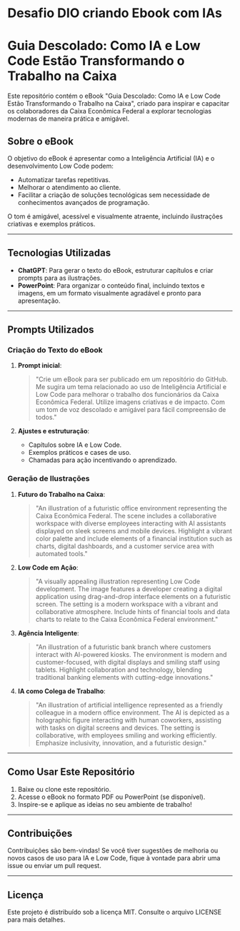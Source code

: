# Desafio DIO criando Ebook com IAs
# Guia Descolado: Como IA e Low Code Estão Transformando o Trabalho na Caixa

Este repositório contém o eBook "Guia Descolado: Como IA e Low Code Estão Transformando o Trabalho na Caixa", criado para inspirar e capacitar os colaboradores da Caixa Econômica Federal a explorar tecnologias modernas de maneira prática e amigável.

## Sobre o eBook
O objetivo do eBook é apresentar como a Inteligência Artificial (IA) e o desenvolvimento Low Code podem:
- Automatizar tarefas repetitivas.
- Melhorar o atendimento ao cliente.
- Facilitar a criação de soluções tecnológicas sem necessidade de conhecimentos avançados de programação.

O tom é amigável, acessível e visualmente atraente, incluindo ilustrações criativas e exemplos práticos.

---

## Tecnologias Utilizadas
- **ChatGPT**: Para gerar o texto do eBook, estruturar capítulos e criar prompts para as ilustrações.
- **PowerPoint**: Para organizar o conteúdo final, incluindo textos e imagens, em um formato visualmente agradável e pronto para apresentação.

---

## Prompts Utilizados

### Criação do Texto do eBook
1. **Prompt inicial**:
   > "Crie um eBook para ser publicado em um repositório do GitHub. Me sugira um tema relacionado ao uso de Inteligência Artificial e Low Code para melhorar o trabalho dos funcionários da Caixa Econômica Federal. Utilize imagens criativas e de impacto. Com um tom de voz descolado e amigável para fácil compreensão de todos."

2. **Ajustes e estruturação**:
   - Capítulos sobre IA e Low Code.
   - Exemplos práticos e cases de uso.
   - Chamadas para ação incentivando o aprendizado.

### Geração de Ilustrações
1. **Futuro do Trabalho na Caixa**:
   > "An illustration of a futuristic office environment representing the Caixa Econômica Federal. The scene includes a collaborative workspace with diverse employees interacting with AI assistants displayed on sleek screens and mobile devices. Highlight a vibrant color palette and include elements of a financial institution such as charts, digital dashboards, and a customer service area with automated tools."

2. **Low Code em Ação**:
   > "A visually appealing illustration representing Low Code development. The image features a developer creating a digital application using drag-and-drop interface elements on a futuristic screen. The setting is a modern workspace with a vibrant and collaborative atmosphere. Include hints of financial tools and data charts to relate to the Caixa Econômica Federal environment."

3. **Agência Inteligente**:
   > "An illustration of a futuristic bank branch where customers interact with AI-powered kiosks. The environment is modern and customer-focused, with digital displays and smiling staff using tablets. Highlight collaboration and technology, blending traditional banking elements with cutting-edge innovations."

4. **IA como Colega de Trabalho**:
   > "An illustration of artificial intelligence represented as a friendly colleague in a modern office environment. The AI is depicted as a holographic figure interacting with human coworkers, assisting with tasks on digital screens and devices. The setting is collaborative, with employees smiling and working efficiently. Emphasize inclusivity, innovation, and a futuristic design."

---

## Como Usar Este Repositório
1. Baixe ou clone este repositório.
2. Acesse o eBook no formato PDF ou PowerPoint (se disponível).
3. Inspire-se e aplique as ideias no seu ambiente de trabalho!

---

## Contribuições
Contribuições são bem-vindas! Se você tiver sugestões de melhoria ou novos casos de uso para IA e Low Code, fique à vontade para abrir uma issue ou enviar um pull request.

---

## Licença
Este projeto é distribuído sob a licença MIT. Consulte o arquivo LICENSE para mais detalhes.
